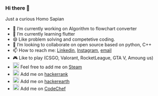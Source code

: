 ### Hi there 👋
Just a curious Homo Sapian

- 🔭 I’m currently working on Algorithm to flowchart converter
- 🌱 I’m currently learning flutter
- 😄 Like problem solving and competetive coding.
- 👯 I’m looking to collaborate on open source based on python, C++
- 📫 How to reach me: [Linkedin](https://www.linkedin.com/in/krishna-jalan-804108170/), [Instagram](https://www.instagram.com/krishna_jalan_/), [email](mailto:krishnajalan2001@gmail.com)
- 🎮 Like to play (CSGO, Valorant, RocketLeague, GTA V, Amoung us)
- <img src="https://icons.iconarchive.com/icons/froyoshark/enkel/24/Steam-icon.png" width="20" height="20" > Feel free to add me on [Steam](https://steamcommunity.com/profiles/76561198376048763/) 
- <img src="https://upload.wikimedia.org/wikipedia/commons/4/40/HackerRank_Icon-1000px.png" width="20" height="20"> Add me on [hackerrank](https://www.hackerrank.com/krishnajalan)
- <img src="https://upload.wikimedia.org/wikipedia/commons/e/e8/HackerEarth_logo.png" width="20" height="20"> Add me on [hackerearth](https://www.hackerearth.com/@krishna112001)
- <img src="https://avatars1.githubusercontent.com/u/11960354?s=460&v=4" width="20" height="20"> Add me on [CodeChef](https://www.codechef.com/users/krishna112001)
<!--
**krishnajalan/krishnajalan** is a ✨ _special_ ✨ repository because its `README.md` (this file) appears on your GitHub profile.

Here are some ideas to get you started:

- 🔭 I’m currently working on ...
- 🌱 I’m currently learning ...
- 👯 I’m looking to collaborate on ...
- 🤔 I’m looking for help with ...
- 💬 Ask me about ...
- 📫 How to reach me: ...
- 😄 Pronouns: ...
- ⚡ Fun fact: ...
-
